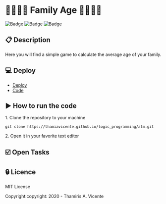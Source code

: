 #  :family_woman_woman_girl_boy: Family Age :family_woman_woman_girl_boy:

![Badge](https://img.shields.io/static/v1?label=Status&message=Conclued&color=brigthgreen&style=flat&logo=STATUS)
![Badge](https://img.shields.io/static/v1?label=Licence&message=MIT&color=blueviolet&style=flat&logo=MIT)
![Badge](https://img.shields.io/static/v1?label=Language&message=JavaScript&color=yellow&style=flat&logo=Javascript)

## :clipboard: Description

<p>Here you will find a simple game to calculate the average age of your family.</p>

## :computer: Deploy
- [Deploy](https://thamiavicente.github.io/logic_programming/atm/atm.html)
- [Code](https://thamiavicente.github.io/logic_programming/atm)

## :arrow_forward: How to run the code
<p>1. Clone the repository to your machine</p>

```
git clone https://thamiavicente.github.io/logic_programming/atm.git
```
<p>2. Open it in your favorite text editor</p>

## :ballot_box_with_check: Open Tasks

## :lock: Licence

<p>MIT License</p>
<p>Copyright:copyright: 2020 - Thamiris A. Vicente</p>

